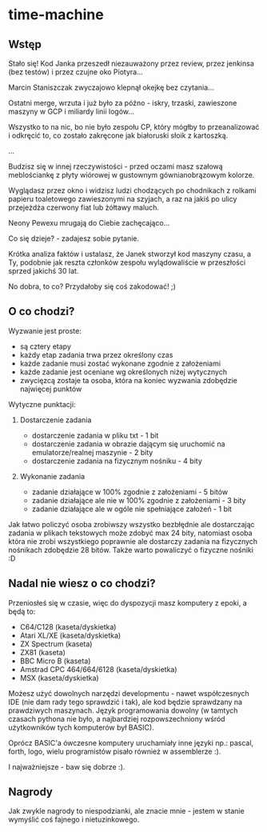 # time-machine

## Wstęp

Stało się! Kod Janka przeszedł niezauważony przez review, przez jenkinsa (bez testów) i przez czujne oko Piotyra...

Marcin Staniszczak zwyczajowo klepnął okejkę bez czytania...

Ostatni merge, wrzuta i już było za późno - iskry, trzaski, zawieszone maszyny w GCP i miliardy linii logów...

Wszystko to na nic, bo nie było zespołu CP, który mógłby to przeanalizować i odkręcić to, co zostało zakręcone jak białoruski słoik z kartoszką.

...

Budzisz się w innej rzeczywistości - przed oczami masz szałową meblościankę z płyty wiórowej w gustownym gównianobrązowym kolorze.

Wyglądasz przez okno i widzisz ludzi chodzących po chodnikach z rolkami papieru toaletowego zawieszonymi na szyjach, a raz na jakiś po ulicy przejeżdża czerwony fiat lub żółtawy maluch.

Neony Pewexu mrugają do Ciebie zachęcająco...

Co się dzieje? - zadajesz sobie pytanie.

Krótka analiza faktów i ustalasz, że Janek stworzył kod maszyny czasu, a Ty, podobnie jak reszta członków zespołu wylądowaliście w przeszłości sprzed jakichś 30 lat.

No dobra, to co? Przydałoby się coś zakodować! ;)

## O co chodzi?

Wyzwanie jest proste:
 * są cztery etapy
 * każdy etap zadania trwa przez określony czas
 * każde zadanie musi zostać wykonane zgodnie z założeniami
 * każde zadanie jest oceniane wg określonych niżej wytycznych
 * zwycięzcą zostaje ta osoba, która na koniec wyzwania zdobędzie najwięcej punktów


Wytyczne punktacji:
1. Dostarczenie zadania
    * dostarczenie zadania w pliku txt - 1 bit
    * dostarczenie zadania w obrazie dającym się uruchomić na emulatorze/realnej maszynie - 2 bity
    * dostarczenie zadania na fizycznym nośniku - 4 bity
   
2. Wykonanie zadania
   * zadanie działające w 100% zgodnie z założeniami - 5 bitów
   * zadanie działające ale nie w 100% zgodnie z założeniami - 3 bity
   * zadanie działające ale w ogóle nie spełniające założeń - 1 bit
  
Jak łatwo policzyć osoba zrobiwszy wszystko bezbłędnie ale dostarczając zadania w plikach tekstowych może zdobyć max 24 bity, natomiast osoba która nie zrobi wszystkiego poprawnie ale dostarczy zadania na fizycznych nośnikach zdobędzie 28 bitów. Także warto powaliczyć o fizyczne nośniki :D

## Nadal nie wiesz o co chodzi?

Przeniosłeś się w czasie, więc do dyspozycji masz komputery z epoki, a będą to:
* C64/C128 (kaseta/dyskietka)
* Atari XL/XE (kaseta/dyskietka)
* ZX Spectrum (kaseta)
* ZX81 (kaseta)
* BBC Micro B (kaseta)
* Amstrad CPC 464/664/6128 (kaseta/dyskietka)
* MSX (kaseta/dyskietka)

Możesz użyć dowolnych narzędzi developmentu - nawet współczesnych IDE (nie dam rady tego sprawdzić i tak), ale kod będzie sprawdzany na prawdziwych maszynach. Język programowania dowolny (w tamtych czasach pythona nie było, a najbardziej rozpowszechniony wśród użytkowników tych komputerów był BASIC).

Oprócz BASIC'a ówczesne komputery uruchamiały inne języki np.: pascal, forth, logo, wielu programistów pisało również w assemblerze :).

I najważniejsze - baw się dobrze :).

## Nagrody

Jak zwykle nagrody to niespodzianki, ale znacie mnie - jestem w stanie wymyślić coś fajnego i nietuzinkowego.
